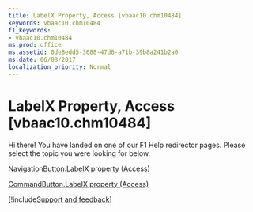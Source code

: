 ```yaml
---
title: LabelX Property, Access [vbaac10.chm10484]
keywords: vbaac10.chm10484
f1_keywords:
- vbaac10.chm10484
ms.prod: office
ms.assetid: 0de8edd5-3688-47d6-a71b-39b8a241b2a0
ms.date: 06/08/2017
localization_priority: Normal
---
```



# LabelX Property, Access [vbaac10.chm10484]

Hi there! You have landed on one of our F1 Help redirector pages. Please select the topic you were looking for below.

[NavigationButton.LabelX property (Access)](https://msdn.microsoft.com/library/cddd2467-4d75-bc40-5472-ab8701120940%28Office.15%29.aspx)

[CommandButton.LabelX property (Access)](https://msdn.microsoft.com/library/04582d98-dbc6-4aed-e42b-f8d6638ba4ae%28Office.15%29.aspx)

[!include[Support and feedback](~/includes/feedback-boilerplate.md)]